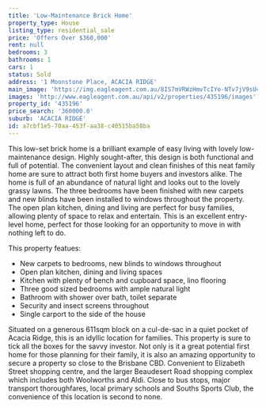 ```yaml
---
title: 'Low-Maintenance Brick Home'
property_type: House
listing_type: residential_sale
price: 'Offers Over $360,000'
rent: null
bedrooms: 3
bathrooms: 1
cars: 1
status: Sold
address: '1 Moonstone Place, ACACIA RIDGE'
main_image: 'https://img.eagleagent.com.au/8IS7mVRWzHmvTcIYe-NTv7jV9sU=/1280x854/smart/https://s3-us-west-2.amazonaws.com/eagleagent-orig/images/6821601/126769578-image-M.jpg'
images: 'http://www.eagleagent.com.au/api/v2/properties/435196/images'
property_id: '435196'
price_search: '360000.0'
suburb: 'ACACIA RIDGE'
id: a7cbf1e5-70aa-453f-aa38-c40515ba58ba
---
```

This low-set brick home is a brilliant example of easy living with lovely low-maintenance design. Highly sought-after, this design is both functional and full of potential. The convenient layout and clean finishes of this neat family home are sure to attract both first home buyers and investors alike. The home is full of an abundance of natural light and looks out to the lovely grassy lawns. The three bedrooms have been finished with new carpets and new blinds have been installed to windows throughout the property. The open plan kitchen, dining and living are perfect for busy families, allowing plenty of space to relax and entertain. This is an excellent entry-level home, perfect for those looking for an opportunity to move in with nothing left to do.

This property featues:

*  New carpets to bedrooms, new blinds to windows throughout
*  Open plan kitchen, dining and living spaces
*  Kitchen with plenty of bench and cupboard space, lino flooring
*  Three good sized bedrooms with ample natural light
*  Bathroom with shower over bath, toilet separate
*  Security and insect screens throughout
*  Single carport to the side of the house

Situated on a generous 611sqm block on a cul-de-sac in a quiet pocket of Acacia Ridge, this is an idyllic location for families. This property is sure to tick all the boxes for the savvy investor. Not only is it a great potential first home for those planning for their family, it is also an amazing opportunity to secure a property so close to the Brisbane CBD. Convenient to Elizabeth Street shopping centre, and the larger Beaudesert Road shopping complex which includes both Woolworths and Aldi. Close to bus stops, major transport thoroughfares, local primary schools and Souths Sports Club, the convenience of this location is second to none.